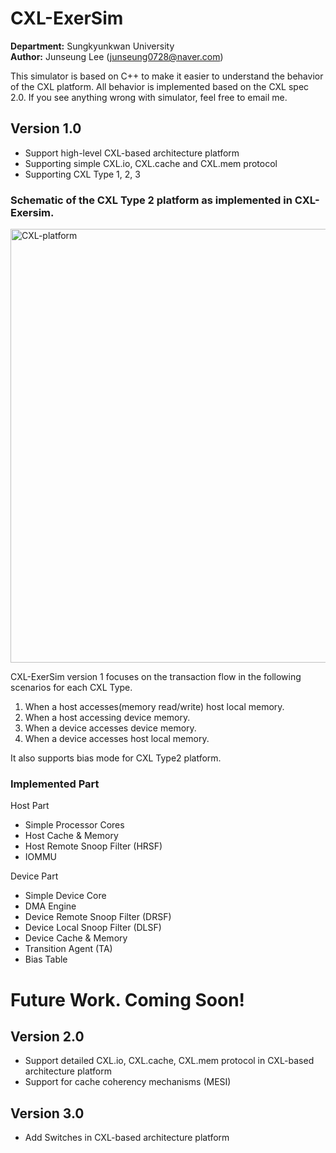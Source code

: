 # CXL-ExerSim

**Department:** Sungkyunkwan University  
**Author:** Junseung Lee (junseung0728@naver.com)

This simulator is based on C++ to make it easier to understand the behavior of the CXL platform. All behavior is implemented based on the CXL spec 2.0. If you see anything wrong with simulator, feel free to email me.

## Version 1.0
- Support high-level CXL-based architecture platform
- Supporting simple CXL.io, CXL.cache and CXL.mem protocol
- Supporting CXL Type 1, 2, 3

### Schematic of the CXL Type 2 platform as implemented in CXL-Exersim.
<img width="694" alt="CXL-platform" src="https://github.com/junseung2/CXL-ExerSim/assets/105153659/cf69c30d-fbad-416b-959f-ce3376da8a2f">

CXL-ExerSim version 1 focuses on the transaction flow in the following scenarios for each CXL Type. 
1. When a host accesses(memory read/write) host local memory. 
2. When a host accessing device memory.
3. When a device accesses device memory.
4. When a device accesses host local memory.

It also supports bias mode for CXL Type2 platform.  

### Implemented Part
Host Part 
- Simple Processor Cores
- Host Cache & Memory 
- Host Remote Snoop Filter (HRSF)
- IOMMU

Device Part
- Simple Device Core
- DMA Engine
- Device Remote Snoop Filter (DRSF)
- Device Local Snoop Filter (DLSF)
- Device Cache & Memory
- Transition Agent (TA)
- Bias Table



# Future Work. Coming Soon!

## Version 2.0

- Support detailed CXL.io, CXL.cache, CXL.mem protocol in CXL-based architecture platform
- Support for cache coherency mechanisms (MESI)


## Version 3.0

- Add Switches in CXL-based architecture platform
